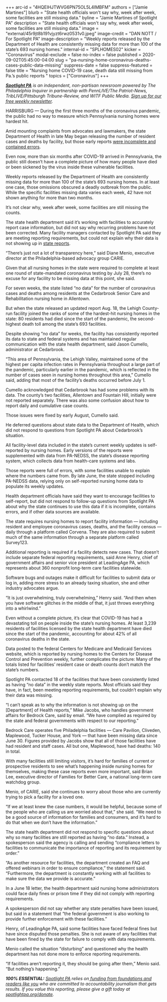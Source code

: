 +++
arc-id = "4HQEIHJTWVG6PN75OL5L4IMBFM"
authors = ["Jamie Martines"]
blurb = "State health officials won't say why, week after week, some facilities are still missing data."
byline = "Jamie Martines of Spotlight PA"
description = "State health officials won't say why, week after week, some facilities are still missing data."
image = "external/45r9jt8b191vjyzt6rwz0531v0.jpeg"
image-credit = "DAN NOTT / For Spotlight PA"
image-description = "Weekly reports released by the Department of Health are consistently missing data for more than 100 of the state’s 693 nursing homes."
internal-id = "SPLHOMES02"
kicker = "Coronavirus"
modal-exclude = false
no-index = false
published = 2020-09-02T05:45:00-04:00
slug = "pa-nursing-home-coronavirus-deaths-cases-public-data-missing"
suppress-date = false
suppress-featured = false
title = "Nursing home COVID-19 case, death data still missing from Pa.’s public reports "
topics = ["Coronavirus"]
+++

<a href="https://www.spotlightpa.org/"><i><b>Spotlight PA</b></i></a><i> is an independent, non-partisan newsroom powered by The Philadelphia Inquirer in partnership with PennLIVE/The Patriot-News, TribLIVE/Pittsburgh Tribune-Review, and WITF Public Media. </i><a href="https://www.spotlightpa.org/newsletters"><i>Sign up for our free weekly newsletter</i></a><i>.</i>

HARRISBURG — During the first three months of the coronavirus pandemic, the public had no way to measure which Pennsylvania nursing homes were hardest hit.

Amid mounting complaints from advocates and lawmakers, the state Department of Health in late May began releasing the number of resident cases and deaths by facility, but those early reports <a href="https://www.spotlightpa.org/news/2020/05/pennsylvania-nursing-homes-coronavirus-counts-errors/">were incomplete and contained errors</a>.

Even now, more than six months after COVID-19 arrived in Pennsylvania, the public still doesn’t have a complete picture of how many people have died or been sickened by the virus inside these vulnerable facilities.

Weekly reports released by the Department of Health are consistently missing data for more than 100 of the state’s 693 nursing homes. In at least one case, those omissions obscured a deadly outbreak from the public. While the specific facilities missing data varies each week, 42 have not shown anything for more than two months.

It’s not clear why, week after week, some facilities are still missing the counts.

<script src="https://www.spotlightpa.org/embed.js" async></script><div data-spl-embed-version="1" data-spl-src="https://www.spotlightpa.org/embeds/newsletter-covid/"></div>

The state health department said it’s working with facilities to accurately report case information, but did not say why recurring problems have not been corrected. Many facility managers contacted by Spotlight PA said they are meeting reporting requirements, but could not explain why their data is not showing up in <a href="https://web.archive.org/20200901020051/https://www.health.pa.gov/topics/disease/coronavirus/Pages/LTCF-Data.aspx" target=_blank>state reports</a>.

“There’s just not a lot of transparency here,” said Diane Menio, executive director at the Philadelphia-based advocacy group CARIE.

Given that all nursing homes in the state were required to complete at least one round of state-mandated coronavirus testing by July 28, there’s no excuse for any facility to be missing data at this point, she said.

For seven weeks, the state listed “no data” for the number of coronavirus cases and deaths among residents at the Cedarbrook Senior Care and Rehabilitation nursing home in Allentown.

But when the state released an updated report Aug. 18, the Lehigh County-run facility joined the ranks of some of the hardest-hit nursing homes in the state: 80 residents had died since the start of the pandemic, the second-highest death toll among the state’s 693 facilities.

Despite showing “no data” for weeks, the facility has consistently reported its data to state and federal systems and has maintained regular communication with the state health department, said Jason Cumello, administrator at Cedarbrook.

“This area of Pennsylvania, the Lehigh Valley, maintained some of the highest per capita infection rates in Pennsylvania throughout a large part of the pandemic, particularly earlier in the pandemic, which is reflected in the number of cases seen in nursing homes throughout this area,” Cumello said, adding that most of the facility’s deaths occurred before July 1.

Cumello acknowledged that Cedarbrook has had some problems with its data. The county’s two facilities, Allentown and Fountain Hill, initially were not reported separately. There was also some confusion about how to report daily and cumulative case counts.

Those issues were fixed by early August, Cumello said.

He deferred questions about state data to the Department of Health, which did not respond to questions from Spotlight PA about Cedarbrook’s situation.

All facility-level data included in the state’s current weekly updates is self-reported by nursing homes. Early versions of the reports were supplemented with data from PA-NEDSS, the state’s disease reporting system, which collects data from health-care systems and labs.

<script src="https://www.spotlightpa.org/embed.js" async></script><div data-spl-embed-version="1" data-spl-src="https://www.spotlightpa.org/embeds/donate/"></div>

Those reports were full of errors, with some facilities unable to explain where the numbers came from. By late June, the state stopped including PA-NEDSS data, relying only on self-reported nursing home data to populate its weekly updates.

Health department officials have said they want to encourage facilities to self-report, but did not respond to follow-up questions from Spotlight PA about why the state continues to use this data if it is incomplete, contains errors, and if other data sources are available.

The state requires nursing homes to report facility information — including resident and employee coronavirus cases, deaths, and the facility census — daily through a platform called Corvena. They are also required to submit much of the same information through a separate platform called Survey123.

Additional reporting is required if a facility detects new cases. That doesn’t include separate federal reporting requirements, said Anne Henry, chief of government affairs and senior vice president at LeadingAge PA, which represents about 360 nonprofit long-term care facilities statewide.

Software bugs and outages make it difficult for facilities to submit data or log in, adding more stress to an already taxing situation, she and other industry advocates argue.

“It is just overwhelming, truly overwhelming,” Henry said. “And then when you have software glitches in the middle of that, it just throws everything into a whirlwind.”

Even without a complete picture, it’s clear that COVID-19 has had a devastating toll on people inside the state’s nursing homes. At least 3,239 residents of facilities licensed by the state health department have died since the start of the pandemic, accounting for about 42% of all coronavirus deaths in the state.

Data posted to the federal Centers for Medicare and Medicaid Services website, which is reported by nursing homes to the Centers for Disease Control and Prevention weekly, further complicates the picture: Many of the totals listed for facilities’ resident case or death counts don’t match the state’s numbers.

Spotlight PA contacted 18 of the facilities that have been consistently listed as having “no data” in the weekly state reports. Most officials said they have, in fact, been meeting reporting requirements, but couldn’t explain why their data was missing.

“I can’t speak as to why the information is not showing up on the [Department] of Health reports,” Mike Jacobs, who handles government affairs for Bedrock Care, said by email. “We have complied as required by the state and federal governments with respect to our reporting.”

Bedrock Care operates five Philadelphia facilities — Care Pavilion, Cliveden, Maplewood, Tucker House, and York — that have been missing data since June 30. Figures provided by Jacobs show that all of those facilities have had resident and staff cases. All but one, Maplewood, have had deaths: 140 in total.

<script src="https://www.spotlightpa.org/embed.js" async></script><div data-spl-embed-version="1" data-spl-src="https://www.spotlightpa.org/embeds/newsletter/"></div>

With many facilities still limiting visitors, it’s hard for families of current or prospective residents to see what’s happening inside nursing homes for themselves, making these case reports even more important, said Brian Lee, executive director of Families for Better Care, a national long-term care watchdog group.

Menio, of CARIE, said she continues to worry about those who are currently trying to pick a facility for a loved one.

“If we at least knew the case numbers, it would be helpful, because some of the people who are calling us are worried about that,” she said. “We need to be a good source of information for families and consumers, and it’s hard to do that when we don’t have the information.”

The state health department did not respond to specific questions about why so many facilities are still reported as having “no data.” Instead, a spokesperson said the agency is calling and sending “compliance letters to facilities to communicate the importance of reporting and its requirement by order.”

“As another resource for facilities, the department created an FAQ and offered webinars in order to ensure compliance,” the statement said. “Furthermore, the department is constantly working with all facilities to make sure the data we provide is accurate.”

In a June 18 letter, the health department said nursing home administrators could face daily fines or prison time if they did not comply with reporting requirements.

A spokesperson did not say whether any state penalties have been issued, but said in a statement that “the federal government is also working to provide further enforcement with these facilities.”

Henry, of LeadingAge PA, said some facilities have faced federal fines but have since disputed those penalties. She is not aware of any facilities that have been fined by the state for failure to comply with data requirements.

Menio called the situation “disturbing” and questioned why the health department has not done more to enforce reporting requirements.

“If facilities aren’t reporting it, they should be going after them,” Menio said. “But nothing’s happening.”

<i><b>100% ESSENTIAL:</b></i><i> </i><a href="https://www.spotlightpa.org/"><i>Spotlight PA</i></a><i> relies on</i><a href="https://www.spotlightpa.org/support"><i> funding from foundations and readers like you</i></a><i> who are committed to accountability journalism that gets results. If you value this reporting, please give a gift today at </i><a href="https://www.spotlightpa.org/donate"><i>spotlightpa.org/donate</i></a><i>.</i>

<script src="https://www.spotlightpa.org/embed.js" async></script><div data-spl-embed-version="1" data-spl-src="https://www.spotlightpa.org/embeds/tips/?tip_text=Do%20you%20have%20a%20tip%20about%20a%20%3Cb%3EPennsylvania%20nursing%20home%3C%2Fb%3E%3F%20Get%20in%20touch.%20"></div>
